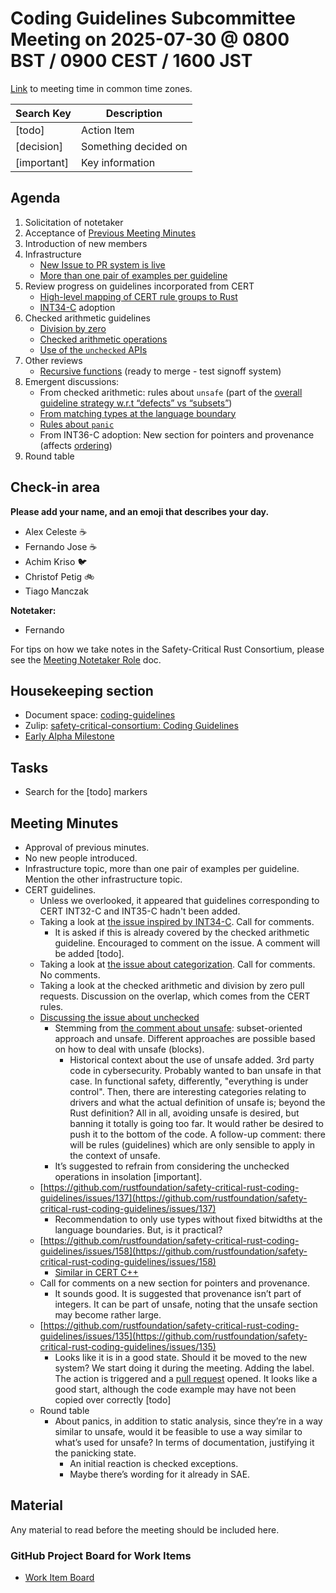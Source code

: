 # **Coding Guidelines Subcommittee Meeting on 2025-07-30 @ 0800 BST / 0900 CEST / 1600 JST**

[Link](https://www.worldtimebuddy.com/?qm=1&lid=14,12,1850147&h=14&date=2025-7-30&sln=8-9&hf=1) to meeting time in common time zones.

| Search Key | Description |
| ----- | ----- |
| \[todo\] | Action Item |
| \[decision\] | Something decided on |
| \[important\] | Key information |

## **Agenda**

1. Solicitation of notetaker  
2. Acceptance of [Previous Meeting Minutes](https://github.com/rustfoundation/safety-critical-rust-consortium/blob/main/subcommittee/coding-guidelines/meetings/2025-07-22/minutes.md)  
3. Introduction of new members  
4. Infrastructure  
   * [New Issue to PR system is live](https://github.com/rustfoundation/safety-critical-rust-coding-guidelines/pull/122)  
   * [More than one pair of examples per guideline](https://github.com/rustfoundation/safety-critical-rust-coding-guidelines/issues/141)  
5. Review progress on guidelines incorporated from CERT  
   * [High-level mapping of CERT rule groups to Rust](https://github.com/rustfoundation/safety-critical-rust-coding-guidelines/issues/152)  
   * [INT34-C](https://github.com/rustfoundation/safety-critical-rust-coding-guidelines/issues/156) adoption  
6. Checked arithmetic guidelines  
   * [Division by zero](https://github.com/rustfoundation/safety-critical-rust-coding-guidelines/pull/132)  
   * [Checked arithmetic operations](https://github.com/rustfoundation/safety-critical-rust-coding-guidelines/pull/136)  
   * [Use of the `unchecked` APIs](https://github.com/rustfoundation/safety-critical-rust-coding-guidelines/issues/148)  
7. Other reviews  
   * [Recursive functions](https://github.com/rustfoundation/safety-critical-rust-coding-guidelines/issues/135) (ready to merge \- test signoff system)  
8. Emergent discussions:  
   * From checked arithmetic: rules about `unsafe` (part of the [overall guideline strategy w.r.t “defects” vs “subsets”](https://github.com/rustfoundation/safety-critical-rust-coding-guidelines/issues/142))  
   * [From matching types at the language boundary](https://github.com/rustfoundation/safety-critical-rust-coding-guidelines/issues/137)  
   * [Rules about `panic`](https://github.com/rustfoundation/safety-critical-rust-coding-guidelines/issues/158)  
   * From INT36-C adoption: New section for pointers and provenance (affects [ordering](https://github.com/rustfoundation/safety-critical-rust-coding-guidelines/issues/157))  
9. Round table

## **Check-in area**

**Please add your name, and an emoji that describes your day.**

* Alex Celeste ☕  
* Fernando Jose ☕  
* Achim Kriso 🐦  
* Christof Petig 🚲  
* Tiago Manczak

**Notetaker:**

* Fernando

For tips on how we take notes in the Safety-Critical Rust Consortium, please see the [Meeting Notetaker Role](https://github.com/rustfoundation/safety-critical-rust-consortium/blob/main/docs/notetaker-role.md) doc.

## **Housekeeping section**

* Document space: [coding-guidelines](https://github.com/rustfoundation/safety-critical-rust-consortium/tree/main/subcommittee/coding-guidelines)  
* Zulip: [safety-critical-consortium: Coding Guidelines](https://rust-lang.zulipchat.com/#narrow/channel/445688-safety-critical-consortium/topic/Coding.20Guidelines)  
* [Early Alpha Milestone](https://github.com/rustfoundation/safety-critical-rust-coding-guidelines/milestone/1)

## **Tasks**

* Search for the \[todo\] markers

## **Meeting Minutes**

* Approval of previous minutes.  
* No new people introduced.  
* Infrastructure topic, more than one pair of examples per guideline. Mention the other infrastructure topic.  
* CERT guidelines.  
  * Unless we overlooked, it appeared that guidelines corresponding to CERT  INT32-C and INT35-C hadn't been added.
  * Taking a look at [the issue inspired by INT34-C](https://github.com/rustfoundation/safety-critical-rust-coding-guidelines/issues/156). Call for comments.  
    * It is asked if this is already covered by the checked arithmetic guideline. Encouraged to comment on the issue. A comment will be added \[todo\].  
  * Taking a look at [the issue about categorization](https://github.com/rustfoundation/safety-critical-rust-coding-guidelines/issues/152). Call for comments. No comments.  
  * Taking a look at the checked arithmetic and division by zero pull requests. Discussion on the overlap, which comes from the CERT rules.  
  * [Discussing the issue about unchecked](https://github.com/rustfoundation/safety-critical-rust-coding-guidelines/issues/148)   
    * Stemming from [the comment about unsafe](https://github.com/rustfoundation/safety-critical-rust-coding-guidelines/issues/148#issuecomment-3089428786): subset-oriented approach and unsafe. Different approaches are possible based on how to deal with unsafe (blocks).  
      * Historical context about the use of unsafe added. 3rd party code in cybersecurity. Probably wanted to ban unsafe in that case. In functional safety, differently, "everything is under control". Then, there are interesting categories relating to drivers and what the actual definition of unsafe is; beyond the Rust definition? All in all, avoiding unsafe is desired, but banning it totally is going too far. It would rather be desired to push it to the bottom of the code. A follow-up comment: there will be rules (guidelines) which are only sensible to apply in the context of unsafe.  
    * It’s suggested to refrain from considering the unchecked operations in insolation \[important\].  
  * [https://github.com/rustfoundation/safety-critical-rust-coding-guidelines/issues/137](https://github.com/rustfoundation/safety-critical-rust-coding-guidelines/issues/137)  
    * Recommendation to only use types without fixed bitwidths at the language boundaries. But, is it practical?  
  * [https://github.com/rustfoundation/safety-critical-rust-coding-guidelines/issues/158](https://github.com/rustfoundation/safety-critical-rust-coding-guidelines/issues/158)  
    * [Similar in CERT C++](https://wiki.sei.cmu.edu/confluence/pages/viewpage.action?pageId=88046339)  
  * Call for comments on a new section for pointers and provenance.  
    * It sounds good. It is suggested that provenance isn’t part of integers. It can be part of unsafe, noting that the unsafe section may become rather large.  
  * [https://github.com/rustfoundation/safety-critical-rust-coding-guidelines/issues/135](https://github.com/rustfoundation/safety-critical-rust-coding-guidelines/issues/135)  
    * Looks like it is in a good state. Should it be moved to the new system? We start doing it during the meeting. Adding the label. The action is triggered and a [pull request](https://github.com/rustfoundation/safety-critical-rust-coding-guidelines/pull/159) opened. It looks like a good start, although the code example may have not been copied over correctly \[todo\]  
  * Round table  
    * About panics, in addition to static analysis, since they’re in a way similar to unsafe, would it be feasible to use a way similar to what’s used for unsafe? In terms of documentation, justifying it the panicking state.   
      * An initial reaction is checked exceptions.  
      * Maybe there’s wording for it already in SAE.

## **Material**

Any material to read before the meeting should be included here.

### **GitHub Project Board for Work Items**

* [Work Item Board](https://github.com/orgs/rustfoundation/projects/1)

